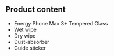 ## Product content

* Energy Phone Max 3+ Tempered Glass
* Wet wipe
* Dry wipe
* Dust-absorber
* Guide sticker
